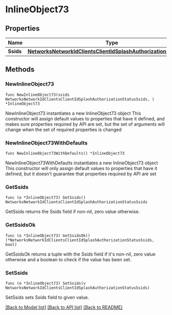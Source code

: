 # InlineObject73

## Properties

Name | Type | Description | Notes
------------ | ------------- | ------------- | -------------
**Ssids** | [**NetworksNetworkIdClientsClientIdSplashAuthorizationStatusSsids**](NetworksNetworkIdClientsClientIdSplashAuthorizationStatusSsids.md) |  | 

## Methods

### NewInlineObject73

`func NewInlineObject73(ssids NetworksNetworkIdClientsClientIdSplashAuthorizationStatusSsids, ) *InlineObject73`

NewInlineObject73 instantiates a new InlineObject73 object
This constructor will assign default values to properties that have it defined,
and makes sure properties required by API are set, but the set of arguments
will change when the set of required properties is changed

### NewInlineObject73WithDefaults

`func NewInlineObject73WithDefaults() *InlineObject73`

NewInlineObject73WithDefaults instantiates a new InlineObject73 object
This constructor will only assign default values to properties that have it defined,
but it doesn't guarantee that properties required by API are set

### GetSsids

`func (o *InlineObject73) GetSsids() NetworksNetworkIdClientsClientIdSplashAuthorizationStatusSsids`

GetSsids returns the Ssids field if non-nil, zero value otherwise.

### GetSsidsOk

`func (o *InlineObject73) GetSsidsOk() (*NetworksNetworkIdClientsClientIdSplashAuthorizationStatusSsids, bool)`

GetSsidsOk returns a tuple with the Ssids field if it's non-nil, zero value otherwise
and a boolean to check if the value has been set.

### SetSsids

`func (o *InlineObject73) SetSsids(v NetworksNetworkIdClientsClientIdSplashAuthorizationStatusSsids)`

SetSsids sets Ssids field to given value.



[[Back to Model list]](../README.md#documentation-for-models) [[Back to API list]](../README.md#documentation-for-api-endpoints) [[Back to README]](../README.md)


